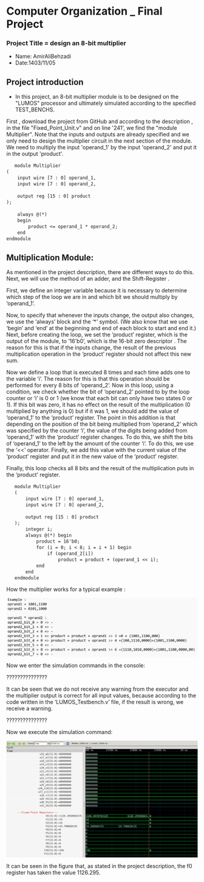 Computer Organization _ Final Project
==============================================================
### Project Title = design an 8-bit multiplier 
- Name: AmirAliBehzadi
- Date:1403/11/05

## Project introduction

 - In this project, an 8-bit multiplier module is to be designed on the "LUMOS" processor and ultimately simulated according to the specified TEST_BENCHS.

First ,  download the project from GitHub and according to the description , in the file "Fixed_Point_Unit.v" and on line '241', we find the "module Multiplier". Note that the inputs and outputs are already specified and we only need to design the multiplier circuit in the next section of the module. We need to multiply the input 'operand_1' by the input 'operand_2' and put it in the output 'product'.

       module Multiplier
    (
        input wire [7 : 0] operand_1,
        input wire [7 : 0] operand_2,
    
        output reg [15 : 0] product
    );
    
        always @(*)
        begin
            product <= operand_1 * operand_2;
        end
    endmodule

## Multiplication Module:
As mentioned in the project description, there are different ways to do this. Next, we will use the method of an adder, and the Shift-Register .

First, we define an integer variable because it is necessary to determine which step of the loop we are in and which bit we should multiply by ‘operand_1’. 

Now, to specify that whenever the inputs change, the output also changes, we use the ‘always’ block and the ‘*’ symbol. (We also know that we use ‘begin’ and ‘end’ at the beginning and end of each block to start and end it.) Next, before creating the loop, we set the ‘product’ register, which is the output of the module, to ‘16'b0’, which is the 16-bit zero descriptor . The reason for this is that if the inputs change, the result of the previous multiplication operation in the ‘product’ register should not affect this new sum.

 Now we define a loop that is executed 8 times and each time adds one to the variable ‘i’. The reason for this is that this operation should be performed for every 8 bits of ‘operand_2’. Now in this loop, using a condition, we check whether the bit of ‘operand_2’ pointed to by the loop counter or ‘i’ is 0 or 1 (we know that each bit can only have two states 0 or 1). If this bit was zero, it has no effect on the result of the multiplication (0 multiplied by anything is 0) but if it was 1, we should add the value of ‘operand_1’ to the ‘product’ register. 
 The point in this addition is that depending on the position of the bit being multiplied from ‘operand_2’ which was specified by the counter ‘i’, the value of the digits being added from ‘operand_1’ with the ‘product’ register changes. To do this, we shift the bits of ‘operand_1’ to the left by the amount of the counter ‘i’. To do this, we use the ‘<<’ operator. Finally, we add this value with the current value of the ‘product’ register and put it in the new value of the ‘product’ register. 
 
 Finally, this loop checks all 8 bits and the result of the multiplication puts in the ‘product’ register.


       module Multiplier
       (
           input wire [7 : 0] operand_1,
           input wire [7 : 0] operand_2,
       
           output reg [15 : 0] product
       );
           integer i; 
           always @(*) begin
               product = 16'b0;
               for (i = 0; i < 8; i = i + 1) begin
                   if (operand_2[i]) 
                       product = product + (operand_1 << i);
               end
           end
       endmodule


How the multiplier works for a typical example :   

<img src="https://github.com/AABehzad/LUMOS/blob/main/Images/p1.png" alt="Image"  style="vertical-align:middle">

Now we enter the simulation commands in the console:

???????????????

It can be seen that we do not receive any warning from the executor and the multiplier output is correct for all input values, because according to the code written in the ‘LUMOS_Testbench.v’ file, if the result is wrong, we receive a warning.

???????????????

Now we execute the simulation command:

<img src="https://github.com/AABehzad/LUMOS/blob/main/Images/p2.png" alt="Image"  style="vertical-align:middle">

It can be seen in the figure that, as stated in the project description, the f0 register has taken the value 1126.295.

